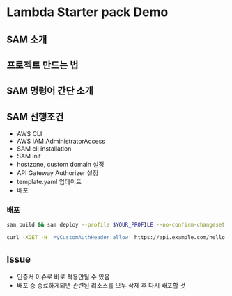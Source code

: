 # Lambda Starter pack Demo

## SAM 소개

## 프로젝트 만드는 법

## SAM 명령어 간단 소개

## SAM 선행조건

- AWS CLI
- AWS IAM AdministratorAccess
- SAM cli installation
- SAM init
- hostzone, custom domain 설정
- API Gateway Authorizer 설정
- template.yaml 업데이트
- 배포

### 배포

```bash
sam build && sam deploy --profile $YOUR_PROFILE --no-confirm-changeset # 적절한 Profile로 변경해주세요.
```

```bash
curl -XGET -H 'MyCustomAuthHeader:allow' https://api.example.com/hello  # change your custom domain
```

## Issue

- 인증서 이슈로 바로 적용안될 수 있음
- 배포 중 종료하게되면 관련된 리소스를 모두 삭제 후 다시 배포할 것